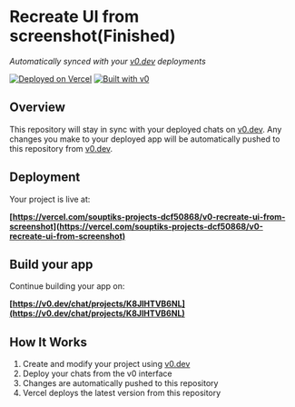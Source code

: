 # Recreate UI from screenshot(Finished)

*Automatically synced with your [v0.dev](https://v0.dev) deployments*

[![Deployed on Vercel](https://img.shields.io/badge/Deployed%20on-Vercel-black?style=for-the-badge&logo=vercel)](https://vercel.com/souptiks-projects-dcf50868/v0-recreate-ui-from-screenshot)
[![Built with v0](https://img.shields.io/badge/Built%20with-v0.dev-black?style=for-the-badge)](https://v0.dev/chat/projects/K8JlHTVB6NL)

## Overview

This repository will stay in sync with your deployed chats on [v0.dev](https://v0.dev).
Any changes you make to your deployed app will be automatically pushed to this repository from [v0.dev](https://v0.dev).

## Deployment

Your project is live at:

**[https://vercel.com/souptiks-projects-dcf50868/v0-recreate-ui-from-screenshot](https://vercel.com/souptiks-projects-dcf50868/v0-recreate-ui-from-screenshot)**

## Build your app

Continue building your app on:

**[https://v0.dev/chat/projects/K8JlHTVB6NL](https://v0.dev/chat/projects/K8JlHTVB6NL)**

## How It Works

1. Create and modify your project using [v0.dev](https://v0.dev)
2. Deploy your chats from the v0 interface
3. Changes are automatically pushed to this repository
4. Vercel deploys the latest version from this repository
